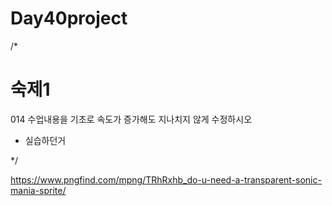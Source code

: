 # Day40project

/*
# 숙제1
014 수업내용을 기초로 속도가 증가해도 지나치지 않게 수정하시오
 - 실습하던거
	

*/

https://www.pngfind.com/mpng/TRhRxhb_do-u-need-a-transparent-sonic-mania-sprite/
